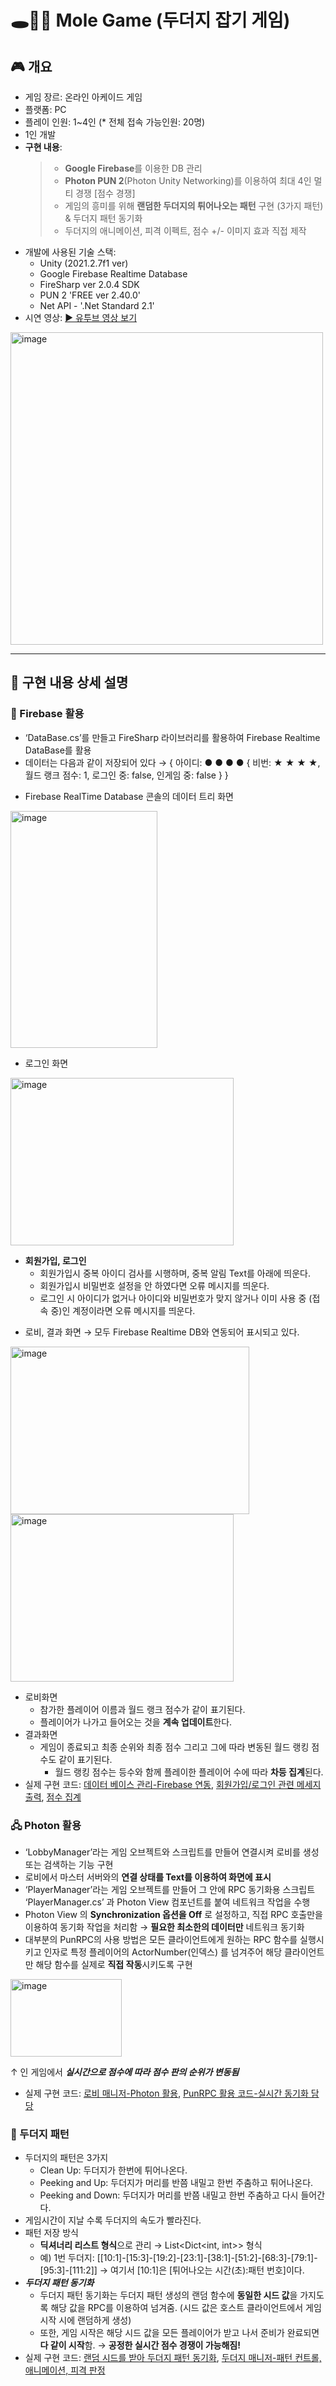# 🕳️🐹🔨 Mole Game (두더지 잡기 게임)

## 🎮 개요
 - 게임 장르: 온라인 아케이드 게임
 - 플랫폼: PC
 - 플레이 인원: 1~4인 (* 전체 접속 가능인원: 20명)
 - 1인 개발
 - **구현 내용**:
   > + **Google Firebase**를 이용한 DB 관리
   > + **Photon PUN 2**(Photon Unity Networking)를 이용하여 최대 4인 멀티 경쟁 [점수 경쟁]
   > + 게임의 흥미를 위해 **랜덤한 두더지의 튀어나오는 패턴** 구현 (3가지 패턴) & 두더지 패턴 동기화
   > + 두더지의 애니메이션, 피격 이펙트, 점수 +/- 이미지 효과 직접 제작
 - 개발에 사용된 기술 스택:
   + Unity (2021.2.7f1 ver)
   + Google Firebase Realtime Database
   + FireSharp ver 2.0.4 SDK
   + PUN 2 'FREE ver 2.40.0'
   + Net API - '.Net Standard 2.1'
 - 시연 영상: [▶️ 유투브 영상 보기](https://www.youtube.com/)
<img width="500" alt="image" src="https://github.com/user-attachments/assets/0b5cd3ed-39b4-43f6-9c0c-11498965387e" />

---

## 📝 구현 내용 상세 설명

### 💾 Firebase 활용
- ‘DataBase.cs’를 만들고 FireSharp 라이브러리를 활용하여 Firebase Realtime DataBase를 활용
- 데이터는 다음과 같이 저장되어 있다 → { 아이디: ● ● ● ● { 비번: ★ ★ ★ ★, 월드 랭크 점수: 1, 로그인 중: false, 인게임 중: false } }
* Firebase RealTime Database 콘솔의 데이터 트리 화면
<img width="235" height="379" alt="image" src="https://github.com/user-attachments/assets/26c8f2a8-d21f-42b4-a723-67b248284128" />

* 로그인 화면
<img width="357" height="268" alt="image" src="https://github.com/user-attachments/assets/22db60ca-3a43-453a-ac54-c0144ae97bc3" />

- **회원가입, 로그인**  
  * 회원가입시 중복 아이디 검사를 시행하며, 중복 알림 Text를 아래에 띄운다.
  * 회원가입시 비밀번호 설정을 안 하였다면 오류 메시지를 띄운다.
  * 로그인 시 아이디가 없거나 아이디와 비밀번호가 맞지 않거나 이미 사용 중 (접속 중)인 계정이라면 오류 메시지를 띄운다.
* 로비, 결과 화면 → 모두 Firebase Realtime DB와 연동되어 표시되고 있다.
<img width="382" height="268" alt="image" src="https://github.com/user-attachments/assets/a05d3572-7c54-48c1-ae86-45b3a546e846" />
<img width="357" height="268" alt="image" src="https://github.com/user-attachments/assets/3e6b3958-9d32-4506-9baf-644f106e9207" />

- 로비화면
  *  참가한 플레이어 이름과 월드 랭크 점수가 같이 표기된다.
  *  플레이어가 나가고 들어오는 것을 **계속 업데이트**한다.
- 결과화면
  * 게임이 종료되고 최종 순위와 최종 점수 그리고 그에 따라 변동된 월드 랭킹 점수도 같이 표기된다.
    * 월드 랭킹 점수는 등수와 함께 플레이한 플레이어 수에 따라 **차등 집계**된다.
- 실제 구현 코드: 
 [데이터 베이스 관리-Firebase 연동](https://github.com/SeungWon-git/Mole-Game/blob/1e2b306dd60f00c31c4859fa208b4ae228c13374/%EB%91%90%EB%8D%94%EC%A7%80%20%EC%9E%A1%EA%B8%B0/Assets/Resources/DataBase.cs#L35), [회원가입/로그인 관련 메세지 출력](https://github.com/SeungWon-git/Mole-Game/blob/1e2b306dd60f00c31c4859fa208b4ae228c13374/%EB%91%90%EB%8D%94%EC%A7%80%20%EC%9E%A1%EA%B8%B0/Assets/Resources/DataBase.cs#L96), [점수 집계](https://github.com/SeungWon-git/Mole-Game/blob/main/%EB%91%90%EB%8D%94%EC%A7%80%20%EC%9E%A1%EA%B8%B0/Assets/Resources/Score.cs)

### 🖧 Photon 활용
- ‘LobbyManager’라는 게임 오브젝트와 스크립트를 만들어 연결시켜 로비를 생성 또는 검색하는 기능 구현
- 로비에서 마스터 서버와의 **연결 상태를 Text를 이용하여 화면에 표시**
- ‘PlayerManager’라는 게임 오브젝트를 만들어 그 안에 RPC 동기화용 스크립트 ‘PlayerManager.cs’ 과 Photon View 컴포넌트를 붙여 네트워크 작업을 수행
- Photon View 의 **Synchronization 옵션을 Off** 로 설정하고, 직접 RPC 호출만을 이용하여 동기화 작업을 처리함 → **필요한 최소한의 데이터만** 네트워크 동기화
- 대부분의 PunRPC의 사용 방법은 모든 클라이언트에게 원하는 RPC 함수를 실행시키고 인자로 특정 플레이어의 ActorNumber(인덱스) 를 넘겨주어 해당 클라이언트만 해당 함수를 실제로 **직접 작동**시키도록 구현
<img width="178" height="124" alt="image" src="https://github.com/user-attachments/assets/137a1b3a-7b8f-476b-82ed-6acf6d36089e" />

 ↑ 인 게임에서 ***실시간으로 점수에 따라 점수 판의 순위가 변동됨***

- 실제 구현 코드: 
 [로비 매니저-Photon 활용](https://github.com/SeungWon-git/Mole-Game/blob/main/%EB%91%90%EB%8D%94%EC%A7%80%20%EC%9E%A1%EA%B8%B0/Assets/Resources/LobbyManager.cs), [PunRPC 활용 코드-실시간 동기화 담당](https://github.com/SeungWon-git/Mole-Game/blob/1e2b306dd60f00c31c4859fa208b4ae228c13374/%EB%91%90%EB%8D%94%EC%A7%80%20%EC%9E%A1%EA%B8%B0/Assets/Resources/PlayerManager.cs#L550)

### 🐹 두더지 패턴
- 두더지의 패턴은 3가지
  * Clean Up: 두더지가 한번에 튀어나온다.
  * Peeking and Up: 두더지가 머리를 반쯤 내밀고 한번 주춤하고 튀어나온다.
  * Peeking and Down: 두더지가 머리를 반쯤 내밀고 한번 주춤하고 다시 들어간다.
- 게임시간이 지날 수록 두더지의 속도가 빨라진다.
- 패턴 저장 방식
  * **딕셔너리 리스트 형식**으로 관리 → List<Dict<int, int>> 형식
  * 예) 
    1번 두더지: [[10:1]-[15:3]-[19:2]-[23:1]-[38:1]-[51:2]-[68:3]-[79:1]-[95:3]-[111:2]] → 여기서 [10:1]은 [튀어나오는 시간(초):패턴 번호]이다.
- ***두더지 패턴 동기화***
  * 두더지 패턴 동기화는 두더지 패턴 생성의 랜덤 함수에 **동일한 시드 값**을 가지도록 해당 값을 RPC를 이용하여 넘겨줌. (시드 값은 호스트 클라이언트에서 게임 시작 시에 랜덤하게 생성)
  * 또한, 게임 시작은 해당 시드 값을 모든 플레이어가 받고 나서 준비가 완료되면 **다 같이 시작**함. → **공정한 실시간 점수 경쟁이 가능해짐!**
- 실제 구현 코드: 
 [랜덤 시드를 받아 두더지 패턴 동기화](https://github.com/SeungWon-git/Mole-Game/blob/1e2b306dd60f00c31c4859fa208b4ae228c13374/%EB%91%90%EB%8D%94%EC%A7%80%20%EC%9E%A1%EA%B8%B0/Assets/Resources/RandomPattern.cs#L27), [두더지 매니저-패턴 컨트롤, 애니메이션, 피격 판정](https://github.com/SeungWon-git/Mole-Game/blob/main/%EB%91%90%EB%8D%94%EC%A7%80%20%EC%9E%A1%EA%B8%B0/Assets/Resources/MoleManager.cs)
